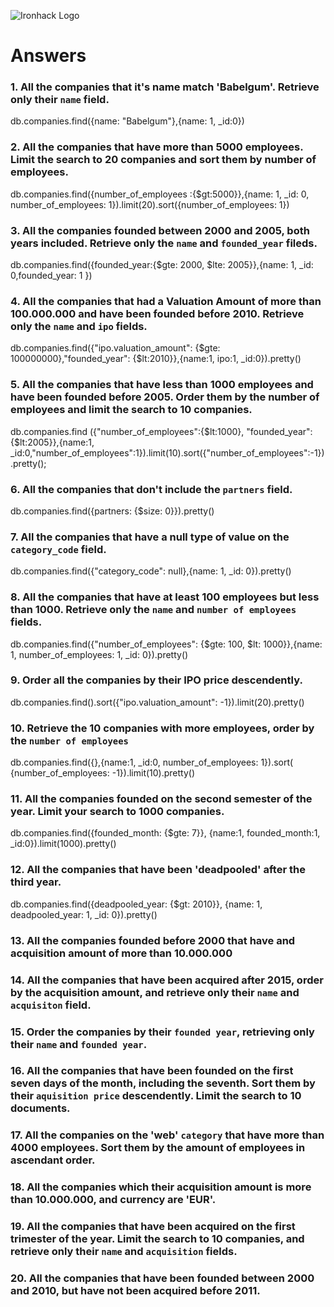 ![Ironhack Logo](https://i.imgur.com/1QgrNNw.png)

# Answers

### 1. All the companies that it's name match 'Babelgum'. Retrieve only their `name` field.

<!-- Your Code Goes Here -->
db.companies.find({name: "Babelgum"},{name: 1, _id:0})

### 2. All the companies that have more than 5000 employees. Limit the search to 20 companies and sort them by **number of employees**.

<!-- Your Code Goes Here -->
db.companies.find({number_of_employees :{$gt:5000}},{name: 1, _id: 0, number_of_employees: 1}).limit(20).sort({number_of_employees: 1})

### 3. All the companies founded between 2000 and 2005, both years included. Retrieve only the `name` and `founded_year` fileds.

<!-- Your Code Goes Here -->
db.companies.find({founded_year:{$gte: 2000, $lte: 2005}},{name: 1, _id: 0,founded_year: 1 })

### 4. All the companies that had a Valuation Amount of more than 100.000.000 and have been founded before 2010. Retrieve only the `name` and `ipo` fields.

<!-- Your Code Goes Here -->
db.companies.find({"ipo.valuation_amount": {$gte: 100000000},"founded_year": {$lt:2010}},{name:1, ipo:1, _id:0}).pretty()

### 5. All the companies that have less than 1000 employees and have been founded before 2005. Order them by the number of employees and limit the search to 10 companies.

<!-- Your Code Goes Here -->
db.companies.find ({"number_of_employees":{$lt:1000}, "founded_year":{$lt:2005}},{name:1,  _id:0,"number_of_employees":1}).limit(10).sort({"number_of_employees":-1}).pretty();

### 6. All the companies that don't include the `partners` field.

<!-- Your Code Goes Here -->
db.companies.find({partners: {$size: 0}}).pretty()

### 7. All the companies that have a null type of value on the `category_code` field.

<!-- Your Code Goes Here -->
db.companies.find({"category_code": null},{name: 1, _id: 0}).pretty()

### 8. All the companies that have at least 100 employees but less than 1000. Retrieve only the `name` and `number of employees` fields.

<!-- Your Code Goes Here -->
db.companies.find({"number_of_employees": {$gte: 100, $lt: 1000}},{name: 1, number_of_employees: 1, _id: 0}).pretty()

### 9. Order all the companies by their IPO price descendently.

<!-- Your Code Goes Here -->
db.companies.find().sort({"ipo.valuation_amount": -1}).limit(20).pretty()

### 10. Retrieve the 10 companies with more employees, order by the `number of employees`

<!-- Your Code Goes Here -->
db.companies.find({},{name:1, _id:0, number_of_employees: 1}).sort( {number_of_employees: -1}).limit(10).pretty()

### 11. All the companies founded on the second semester of the year. Limit your search to 1000 companies.

<!-- Your Code Goes Here -->
db.companies.find({founded_month: {$gte: 7}}, {name:1, founded_month:1, _id:0}).limit(1000).pretty()

### 12. All the companies that have been 'deadpooled' after the third year.

<!-- Your Code Goes Here -->
db.companies.find({deadpooled_year: {$gt: 2010}}, {name: 1, deadpooled_year: 1, _id: 0}).pretty()

### 13. All the companies founded before 2000 that have and acquisition amount of more than 10.000.000

<!-- Your Code Goes Here -->

### 14. All the companies that have been acquired after 2015, order by the acquisition amount, and retrieve only their `name` and `acquisiton` field.

<!-- Your Code Goes Here -->

### 15. Order the companies by their `founded year`, retrieving only their `name` and `founded year`.

<!-- Your Code Goes Here -->

### 16. All the companies that have been founded on the first seven days of the month, including the seventh. Sort them by their `aquisition price` descendently. Limit the search to 10 documents.

<!-- Your Code Goes Here -->

### 17. All the companies on the 'web' `category` that have more than 4000 employees. Sort them by the amount of employees in ascendant order.

<!-- Your Code Goes Here -->

### 18. All the companies which their acquisition amount is more than 10.000.000, and currency are 'EUR'.

<!-- Your Code Goes Here -->

### 19. All the companies that have been acquired on the first trimester of the year. Limit the search to 10 companies, and retrieve only their `name` and `acquisition` fields.

<!-- Your Code Goes Here -->

### 20. All the companies that have been founded between 2000 and 2010, but have not been acquired before 2011.

<!-- Your Code Goes Here -->
